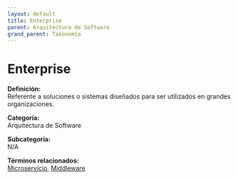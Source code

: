 ```yaml
---
layout: default
title: Enterprise
parent: Arquitectura de Software
grand_parent: Taxonomía
---
```


# Enterprise

**Definición:**  
Referente a soluciones o sistemas diseñados para ser utilizados en grandes organizaciones.

**Categoría:**  
Arquitectura de Software

**Subcategoría:**  
N/A

**Términos relacionados:**  
[Microservicio](https://maleniski.github.io/diccionario-angl-tec-mx/docs/taxonomia/arquitectura-de-software/microservicio.html), [Middleware](https://maleniski.github.io/diccionario-angl-tec-mx/docs/taxonomia/arquitectura-de-software/middleware.html)
